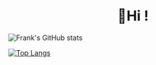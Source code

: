 

<h1 align="center">👋Hi !</h1>

![Frank's GitHub stats](https://github-readme-stats.vercel.app/api?username=fjs138&count_private=true&hide=stars,prs,issues,contribs&show_icons=true&theme=radical)

[![Top Langs](https://github-readme-stats.vercel.app/api/top-langs/?username=fjs138&layout=compact&theme=radical)](https://github.com/fjs138)
<!--
Find out more here:

- 💻 Business: [builtbyfrank.com](https://builtbyfrank.com)
- 📕 Blog: [Blog](https://frankjs.net/blog)
- 📫 Email: fjs138@gmail.com
-->



